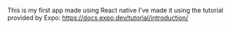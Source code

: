 This is my first app made using React native
I've made it using the tutorial provided by Expo:
https://docs.expo.dev/tutorial/introduction/
